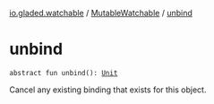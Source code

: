 [io.gladed.watchable](../index.md) / [MutableWatchable](index.md) / [unbind](./unbind.md)

# unbind

`abstract fun unbind(): `[`Unit`](https://kotlinlang.org/api/latest/jvm/stdlib/kotlin/-unit/index.html)

Cancel any existing binding that exists for this object.

